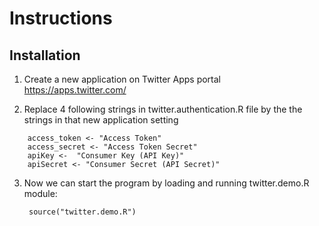 # Instructions

## Installation

1. Create a new application on Twitter Apps portal https://apps.twitter.com/

2. Replace 4 following strings in twitter.authentication.R file by the the strings in that new application setting
```
	access_token <- "Access Token"
	access_secret <- "Access Token Secret"
	apiKey <-  "Consumer Key (API Key)"
	apiSecret <- "Consumer Secret (API Secret)" 
```
3. Now we can start the program by loading and running twitter.demo.R module:

		source("twitter.demo.R")

